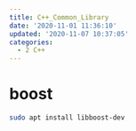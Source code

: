 ```yaml
---
title: C++_Common_Library
date: '2020-11-01 11:36:10'
updated: '2020-11-07 10:37:05'
categories:
  - 2 C++
---
```

# boost

```sh
sudo apt install libboost-dev
```
